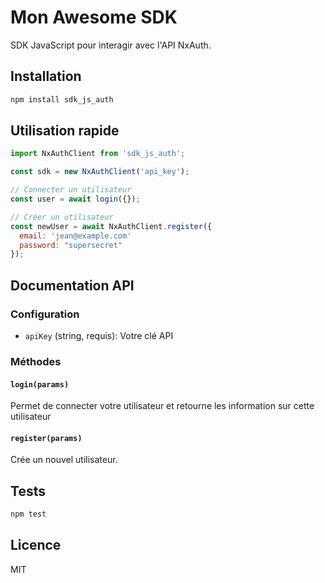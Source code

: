 # Mon Awesome SDK

SDK JavaScript pour interagir avec l'API NxAuth.

## Installation

```bash
npm install sdk_js_auth
```

## Utilisation rapide

```javascript
import NxAuthClient from 'sdk_js_auth';

const sdk = new NxAuthClient('api_key');

// Connecter un utilisateur
const user = await login({});

// Créer un utilisateur
const newUser = await NxAuthClient.register({
  email: 'jean@example.com'
  password: "supersecret"
});
```

## Documentation API

### Configuration

- `apiKey` (string, requis): Votre clé API

### Méthodes

#### `login(params)`
Permet de connecter votre utilisateur et retourne les information sur cette utilisateur

#### `register(params)`
Crée un nouvel utilisateur.

<!-- ## Gestion d'erreurs

```javascript
try {
  const user = await sdk.getUser('invalid-id');
} catch (error) {
  if (error instanceof SDKError) {
    console.log('Erreur API:', error.message);
    console.log('Status:', error.status);
  }
}
``` -->

## Tests

```bash
npm test
```

## Licence

MIT